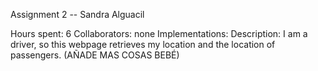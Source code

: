 Assignment 2 -- Sandra Alguacil

Hours spent: 6
Collaborators: none
Implementations:
Description: I am a driver, so this webpage retrieves my location and the location of passengers. (AÑADE MAS COSAS BEBÉ)
